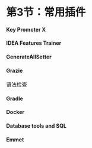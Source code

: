# 第3节：常用插件



#### Key Promoter X



#### IDEA Features Trainer



#### GenerateAllSetter



#### Grazie

语法检查



#### Gradle



#### Docker





#### Database tools and SQL





#### Emmet







